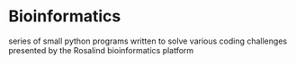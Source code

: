# Bioinformatics
series of small python programs written to solve various coding challenges presented by the Rosalind bioinformatics platform

